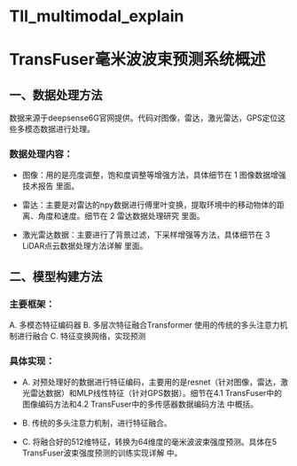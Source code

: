 # TII_multimodal_explain

# TransFuser毫米波波束预测系统概述

## 一、数据处理方法

数据来源于deepsense6G官网提供。代码对图像，雷达，激光雷达，GPS定位这些多模态数据进行处理。

### 数据处理内容：
* 图像：用的是亮度调整，饱和度调整等增强方法，具体细节在 1 图像数据增强技术报告 里面。

* 雷达：主要是对雷达的npy数据进行傅里叶变换，提取环境中的移动物体的距离、角度和速度。细节在 2 雷达数据处理研究 里面。

* 激光雷达数据：主要进行了背景过滤，下采样增强等方法，具体细节在 3 LiDAR点云数据处理方法详解 里面。

## 二、模型构建方法

### 主要框架：
A. 多模态特征编码器 
B. 多层次特征融合Transformer 使用的传统的多头注意力机制进行融合 
C. 特征变换网络，实现预测

### 具体实现：
* A. 对预处理好的数据进行特征编码，主要用的是resnet（针对图像，雷达，激光雷达数据）和MLP线性特征（针对GPS数据）。细节在4.1 TransFuser中的图像编码方法和4.2 TransFuser中的多传感器数据编码方法 中概括。

* B. 传统的多头注意力机制，进行特征融合。

* C. 将融合好的512维特征，转换为64维度的毫米波波束强度预测。具体在5 TransFuser波束强度预测的训练实现详解 中。
